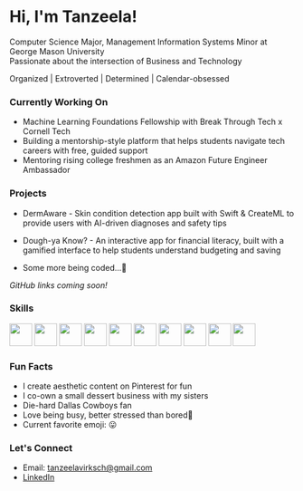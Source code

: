# Hi, I'm Tanzeela!

Computer Science Major, Management Information Systems Minor at George Mason University  
Passionate about the intersection of Business and Technology

Organized | Extroverted | Determined | Calendar-obsessed

### Currently Working On

- Machine Learning Foundations Fellowship with Break Through Tech x Cornell Tech
- Building a mentorship-style platform that helps students navigate tech careers with free, guided support
- Mentoring rising college freshmen as an Amazon Future Engineer Ambassador

### Projects

- DermAware - Skin condition detection app built with Swift & CreateML to provide users with AI-driven diagnoses and safety tips

- Dough-ya Know? - An interactive app for financial literacy, built with a gamified interface to help students understand budgeting and saving

- Some more being coded...🤫

*GitHub links coming soon!*

### Skills

<p align="left">
<img src="https://cdn.jsdelivr.net/gh/devicons/devicon/icons/git/git-original.svg" width="40" />  
<img src="https://cdn.jsdelivr.net/gh/devicons/devicon/icons/html5/html5-original.svg" width="40" />  
<img src="https://cdn.jsdelivr.net/gh/devicons/devicon/icons/java/java-original.svg" width="40" />  
<img src="https://cdn.jsdelivr.net/gh/devicons/devicon/icons/javascript/javascript-original.svg" width="40" />  
<img src="https://cdn.jsdelivr.net/gh/devicons/devicon/icons/python/python-original.svg" width="40" />  
<img src="https://cdn.jsdelivr.net/gh/devicons/devicon/icons/react/react-original.svg" width="40" />  
<img src="https://cdn.jsdelivr.net/gh/devicons/devicon/icons/swift/swift-original.svg" width="40" />  
  <img src="https://cdn.jsdelivr.net/gh/devicons/devicon/icons/mysql/mysql-original.svg" width="40" />
  <img src="https://cdn.jsdelivr.net/gh/devicons/devicon/icons/r/r-original.svg" width="40" />
  <img src="https://cdn.jsdelivr.net/gh/devicons/devicon/icons/jupyter/jupyter-original.svg" width="40" />

### Fun Facts

- I create aesthetic content on Pinterest for fun  
- I co-own a small dessert business with my sisters
- Die-hard Dallas Cowboys fan
- Love being busy, better stressed than bored😤
- Current favorite emoji: 😛

### Let's Connect

- Email: tanzeelavirksch@gmail.com  
- [LinkedIn](https://linkedin.com/in/tanzeelavirk)
